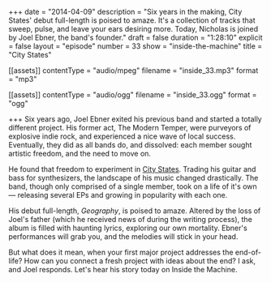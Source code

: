 +++
date = "2014-04-09"
description = "Six years in the making, City States' debut full-length is poised to amaze. It's a collection of tracks that sweep, pulse, and leave your ears desiring more. Today, Nicholas is joined by Joel Ebner, the band's founder."
draft = false
duration = "1:28:10"
explicit = false
layout = "episode"
number = 33
show = "inside-the-machine"
title = "City States"

[[assets]]
  contentType = "audio/mpeg"
  filename = "inside_33.mp3"
  format = "mp3"

[[assets]]
  contentType = "audio/ogg"
  filename = "inside_33.ogg"
  format = "ogg"

+++
Six years ago, Joel Ebner exited his previous band and started a totally different project. His former act, The Modern Temper, were purveyors of explosive indie rock, and experienced a nice wave of local success. Eventually, they did as all bands do, and dissolved: each member sought artistic freedom, and the need to move on.

He found that freedom to experiment in [City States](http://citystatesmusic.com). Trading his guitar and bass for synthesizers, the landscape of his music changed drastically. The band, though only comprised of a single member, took on a life of it's own &mdash; releasing several EPs and growing in popularity with each one.

His debut full-length, *Geography*, is poised to amaze. Altered by the loss of Joel's father (which he received news of during the writing process), the album is filled with haunting lyrics, exploring our own mortality. Ebner's performances will grab you, and the melodies will stick in your head.

But what does it mean, when your first major project addresses the end-of-life? How can you connect a fresh project with ideas about the end? I ask, and Joel responds. Let's hear his story today on Inside the Machine.